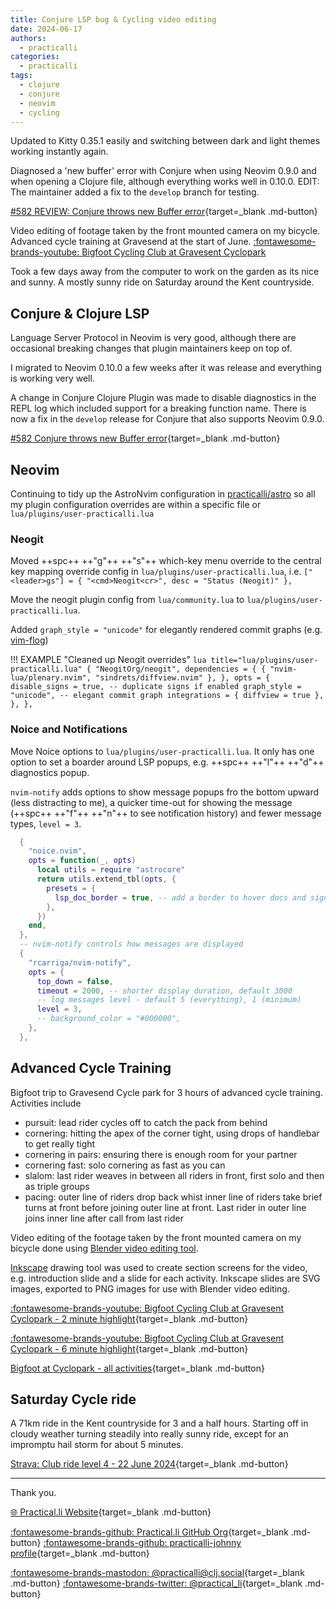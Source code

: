 ```yaml
---
title: Conjure LSP bug & Cycling video editing
date: 2024-06-17
authors:
  - practicalli
categories:
  - practicalli
tags:
  - clojure
  - conjure
  - neovim
  - cycling
---
```



Updated to Kitty 0.35.1 easily and switching between dark and light themes working instantly again.

Diagnosed a 'new buffer' error with Conjure when using Neovim 0.9.0 and when opening a Clojure file, although everything works well in 0.10.0.  EDIT: The maintainer added a fix to the `develop` branch for testing.

[#582 REVIEW: Conjure throws new Buffer error](https://github.com/Olical/conjure/issues/582){target=_blank .md-button}

Video editing of footage taken by the front mounted camera on my bicycle. Advanced cycle training at Gravesend at the start of June.
[:fontawesome-brands-youtube: Bigfoot Cycling Club at Gravesent Cyclopark](https://youtu.be/7PnCrLdTmUo)

Took a few days away from the computer to work on the garden as its nice and sunny.  A mostly sunny ride on Saturday around the Kent countryside.

<!-- more -->

## Conjure & Clojure LSP

Language Server Protocol in Neovim is very good, although there are occasional breaking changes that plugin maintainers keep on top of.

I migrated to Neovim 0.10.0 a few weeks after it was release and everything is working very well.

A change in Conjure Clojure Plugin was made to disable diagnostics in the REPL log which included support for a breaking function name. There is now a fix in the `develop` release for Conjure that also supports Neovim 0.9.0.

[#582 Conjure throws new Buffer error](https://github.com/Olical/conjure/issues/582){target=_blank .md-button}


## Neovim

Continuing to tidy up the AstroNvim configuration in [practicalli/astro](https://github.com/practicalli/astro) so all my plugin configuration overrides are within a specific file or `lua/plugins/user-practicalli.lua`

### Neogit

Moved ++spc++ ++"g"++ ++"s"++ which-key menu override to the central key mapping override config in `lua/plugins/user-practicalli.lua`, i.e. `["<leader>gs"] = { "<cmd>Neogit<cr>", desc = "Status (Neogit)" },`

Move the neogit plugin config from `lua/community.lua` to `lua/plugins/user-practicalli.lua`.

Added `graph_style = "unicode"` for elegantly rendered commit graphs (e.g. [vim-flog](https://github.com/rbong/vim-flog))

!!! EXAMPLE "Cleaned up Neogit overrides"
    ```lua title="lua/plugins/user-practicalli.lua"
      {
        "NeogitOrg/neogit",
        dependencies = {
          { "nvim-lua/plenary.nvim", "sindrets/diffview.nvim" },
        },
        opts = {
          disable_signs = true, -- duplicate signs if enabled
          graph_style = "unicode", -- elegant commit graph
          integrations = { diffview = true },
        },
      },
    ```

### Noice and Notifications

Move Noice options to `lua/plugins/user-practicalli.lua`.  It only has one option to set a boarder around LSP popups, e.g. ++spc++ ++"l"++ ++"d"++ diagnostics popup.

`nvim-notify` adds options to show message popups fro the bottom upward (less distracting to me), a quicker time-out for showing the message (++spc++ ++"f"++ ++"n"++ to see notification history) and fewer message types, `level = 3`.

```lua
  {
    "noice.nvim",
    opts = function(_, opts)
      local utils = require "astrocore"
      return utils.extend_tbl(opts, {
        presets = {
          lsp_doc_border = true, -- add a border to hover docs and signature help
        },
      })
    end,
  },
  -- nvim-notify controls how messages are displayed
  {
    "rcarriga/nvim-notify",
    opts = {
      top_down = false,
      timeout = 2000, -- shorter display duration, default 3000
      -- log messages level - default 5 (everything), 1 (minimum)
      level = 3,
      -- background_color = "#000000",
    },
  },
```


## Advanced Cycle Training

Bigfoot trip to Gravesend Cycle park for 3 hours of advanced cycle training. Activities include

- pursuit: lead rider cycles off to catch the pack from behind
- cornering: hitting the apex of the corner tight, using drops of handlebar to get really tight
- cornering in pairs: ensuring there is enough room for your partner
- cornering fast: solo cornering as fast as you can
- slalom: last rider weaves in between all riders in front, first solo and then as triple groups
- pacing: outer line of riders drop back whist inner line of riders take brief turns at front before joining outer line at front.  Last rider in outer line joins inner line after call from last rider

Video editing of the footage taken by the front mounted camera on my bicycle done using [Blender video editing tool](https://docs.blender.org/manual/en/latest/video_editing/introduction.html).

[Inkscape](https://inkscape.org/) drawing tool was used to create section screens for the video, e.g. introduction slide and a slide for each activity.  Inkscape slides are SVG images, exported to PNG images for use with Blender video editing.

[:fontawesome-brands-youtube: Bigfoot Cycling Club at Gravesent Cyclopark - 2 minute highlight](https://youtu.be/7PnCrLdTmUo){target=_blank .md-button}

[:fontawesome-brands-youtube: Bigfoot Cycling Club at Gravesent Cyclopark - 6 minute highlight](https://youtu.be/BaLoY5ou7Uo){target=_blank .md-button}

[Bigfoot at Cyclopark - all activities](https://youtu.be/uB9Ys5O2oSY){target=_blank .md-button}


## Saturday Cycle ride

A 71km ride in the Kent countryside for 3 and a half hours.  Starting off in cloudy weather turning steadily into really sunny ride, except for an impromptu hail storm for about 5 minutes.

[Strava: Club ride level 4 - 22 June 2024](https://www.strava.com/activities/11712774904){target=_blank .md-button}

<div class="strava-embed-placeholder" data-embed-type="activity" data-embed-id="11712774904" data-style="standard"></div><script src="https://strava-embeds.com/embed.js"></script>

---
Thank you.

[:globe_with_meridians: Practical.li Website](https://practical.li){target=_blank .md-button}

[:fontawesome-brands-github: Practical.li GitHub Org](https://github.com/practicalli){target=_blank .md-button}
[:fontawesome-brands-github: practicalli-johnny profile](https://github.com/practicalli-johnny){target=_blank .md-button}

[:fontawesome-brands-mastodon: @practicalli@clj.social](https://clj.social/@practicalli){target=_blank .md-button}
[:fontawesome-brands-twitter: @practical_li](https://twitter.com/practcial_li){target=_blank .md-button}
